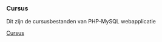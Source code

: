 ### Cursus

Dit zijn de cursusbestanden van PHP-MySQL webapplicatie

[Cursus](https://maken.wikiwijs.nl/209164/PHP_MySQL_webapplicatie)